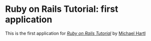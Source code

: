 # Ruby on Rails Tutorial: first application

This is the first application for [*Ruby on Rails Tutorial*](http://railstutorial.org) by [Michael Hartl](http://michaelhartl.com)